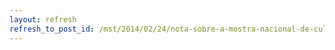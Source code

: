 ```yaml
---
layout: refresh
refresh_to_post_id: /mst/2014/02/24/nota-sobre-a-mostra-nacional-de-cultura-e-produo-camponesa
---
```

